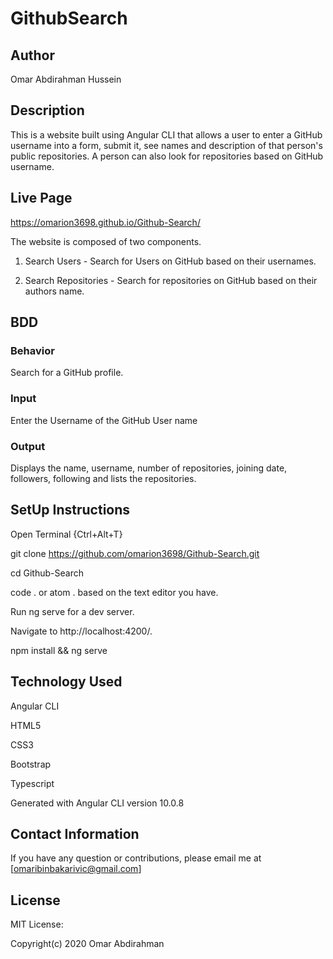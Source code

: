 # GithubSearch

## Author

Omar Abdirahman Hussein

## Description

This is a website built using Angular CLI that allows a user to enter a GitHub username into a form, submit it, see names and description of that person's public repositories. A person can also look for repositories based on GitHub username.

## Live Page

https://omarion3698.github.io/Github-Search/

The website is composed of two components.

1. Search Users - Search for Users on GitHub based on their usernames.

2. Search Repositories - Search for repositories on GitHub based on their authors name.

## BDD

### Behavior
Search for a GitHub profile.
### Input
Enter the Username of the GitHub User name
### Output
Displays the name, username, number of repositories, joining date, followers, following and lists the repositories.

## SetUp Instructions

Open Terminal {Ctrl+Alt+T}

git clone https://github.com/omarion3698/Github-Search.git

cd Github-Search

code . or atom . based on the text editor you have.

Run ng serve for a dev server.

Navigate to http://localhost:4200/.

npm install && ng serve

## Technology Used

Angular CLI

HTML5

CSS3

Bootstrap

Typescript

Generated with Angular CLI version 10.0.8

## Contact Information

If you have any question or contributions, please email me at [omaribinbakarivic@gmail.com]

## License

MIT License:

Copyright(c) 2020 Omar Abdirahman
